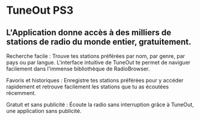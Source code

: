 # TuneOut PS3
## L'Application donne accès à des milliers de stations de radio du monde entier, gratuitement.

Recherche facile : Trouve tes stations préférées par nom, par genre, par pays ou par langue. L'interface intuitive de TuneOut te permet de naviguer facilement dans l'immense bibliothèque de RadioBrowser.

Favoris et historiques : Enregistre tes stations préférées pour y accéder rapidement et retrouve facilement les stations que tu as écoutées récemment.

Gratuit et sans publicité : Écoute la radio sans interruption grâce à TuneOut, une application sans publicité.

